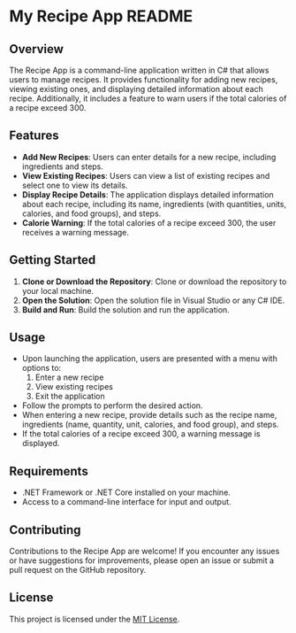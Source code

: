 # My Recipe App README

## Overview
The Recipe App is a command-line application written in C# that allows users to manage recipes. It provides functionality for adding new recipes, viewing existing ones, and displaying detailed information about each recipe. Additionally, it includes a feature to warn users if the total calories of a recipe exceed 300.

## Features
- **Add New Recipes**: Users can enter details for a new recipe, including ingredients and steps.
- **View Existing Recipes**: Users can view a list of existing recipes and select one to view its details.
- **Display Recipe Details**: The application displays detailed information about each recipe, including its name, ingredients (with quantities, units, calories, and food groups), and steps.
- **Calorie Warning**: If the total calories of a recipe exceed 300, the user receives a warning message.

## Getting Started
1. **Clone or Download the Repository**: Clone or download the repository to your local machine.
2. **Open the Solution**: Open the solution file in Visual Studio or any C# IDE.
3. **Build and Run**: Build the solution and run the application.

## Usage
- Upon launching the application, users are presented with a menu with options to:
  1. Enter a new recipe
  2. View existing recipes
  3. Exit the application
- Follow the prompts to perform the desired action.
- When entering a new recipe, provide details such as the recipe name, ingredients (name, quantity, unit, calories, and food group), and steps.
- If the total calories of a recipe exceed 300, a warning message is displayed.

## Requirements
- .NET Framework or .NET Core installed on your machine.
- Access to a command-line interface for input and output.

## Contributing
Contributions to the Recipe App are welcome! If you encounter any issues or have suggestions for improvements, please open an issue or submit a pull request on the GitHub repository.

## License
This project is licensed under the [MIT License](LICENSE).
